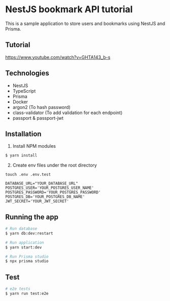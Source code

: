 # NestJS bookmark API tutorial
This is a sample application to store users and bookmarks using NestJS and Prisma.

## Tutorial
https://www.youtube.com/watch?v=GHTA143_b-s

## Technologies

- NestJS
- TypeScript
- Prisma
- Docker
- argon2 (To hash password)
- class-validator (To add validation for each endpoint)
- passport & passport-jwt


## Installation

1. Install NPM modules

```bash
$ yarn install
```

2. Create env files under the root directory
```
touch .env .env.test
```

```
DATABASE_URL="YOUR_DATABASE_URL"
POSTGRES_USER='YOUR_POSTGRES_USER_NAME'
POSTGRES_PASSWORD='YOUR_POSTGRES_PASSWORD'
POSTGRES_DB='YOUR_POSTGRES_DB_NAME'
JWT_SECRET='YOUR_JWT_SECRET'
```

## Running the app

```bash
# Run database 
$ yarn db:dev:restart

# Run application
$ yarn start:dev

# Run Prisma studio
$ npx prisma studio
```

## Test

```bash
# e2e tests
$ yarn run test:e2e
```
